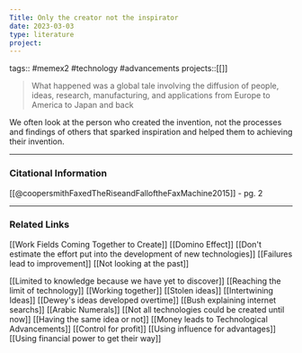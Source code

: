 ```yaml
---
Title: Only the creator not the inspirator
date: 2023-03-03
type: literature
project:
---
```

tags:: #memex2 #technology #advancements 
projects::[[]]

> What happened was a global tale involving the diffusion of people, ideas, research, manufacturing, and applications from Europe to America to Japan and back

We often look at the person who created the invention, not the processes and findings of others that sparked inspiration and helped them to achieving their invention.

---
### Citational Information

[[@coopersmithFaxedTheRiseandFalloftheFaxMachine2015]] - pg. 2

---

### Related Links

[[Work Fields Coming Together to Create]]
[[Domino Effect]]
[[Don't estimate the effort put into the development of new technologies]]
[[Failures lead to improvement]]
[[Not looking at the past]]

[[Limited to knowledge because we have yet to discover]]
[[Reaching the limit of technology]]
[[Working together]]
[[Stolen ideas]]
[[Intertwining Ideas]]
[[Dewey's ideas developed overtime]]
[[Bush explaining internet searchs]]
[[Arabic Numerals]]
[[Not all technologies could be created until now]]
[[Having the same idea or not]]
[[Money leads to Technological Advancements]]
[[Control for profit]]
[[Using influence for advantages]]
[[Using financial power to get their way]]